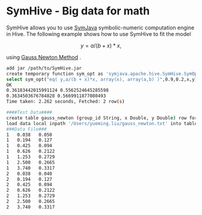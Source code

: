 # SymHive - Big data for math
SymHive allows you to use [SymJava](https://github.com/yuemingl/SymJava) symbolic-numeric computation engine in Hive. The following example shows how to use SymHive to fit the model 
```math
y = a/(b + x)*x,
```
using [Gauss Newton Method](https://en.wikipedia.org/wiki/Gauss%E2%80%93Newton_algorithm) .

``` sh
add jar /path/to/SymHive.jar
create temporary function sym_opt as 'symjava.apache.hive.SymHive.SymOptimize';
select sym_opt("eq( y,a/(b + x)*x, array(x), array(a,b) )",0.9,0.2,x,y) from gauss_newton group by group_id;
OK
0.36183442015991124 0.5562524645285598 
0.3634503676784828 0.5669911877080493 
Time taken: 2.262 seconds, Fetched: 2 row(s)
```

```sh
####Test Data####
create table gauss_newton (group_id String, x Double, y Double) row format delimited fields terminated by '\t' stored as textfile;
load data local inpath '/Users/yueming.liu/gauss_newton.txt' into table gauss_newton;
###Data File###
1	0.038	0.050
1	0.194	0.127
1	0.425	0.094
1	0.626	0.2122
1	1.253	0.2729
1	2.500	0.2665
1	3.740	0.3317
2	0.038	0.040
2	0.194	0.127
2	0.425	0.094
2	0.626	0.2122
2	1.253	0.2729
2	2.500	0.2665
2	3.740	0.3317
```



